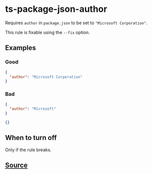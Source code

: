# ts-package-json-author

Requires `author` in `package.json` to be set to `"Microsoft Corporation"`.

This rule is fixable using the `--fix` option.

## Examples

### Good

```json
{
  "author": "Microsoft Corporation"
}
```

### Bad

```json
{
  "author": "Microsoft"
}
```

```json
{}
```

## When to turn off

Only if the rule breaks.

## [Source](https://azure.github.io/azure-sdk/typescript_implementation.html#ts-package-json-author)
